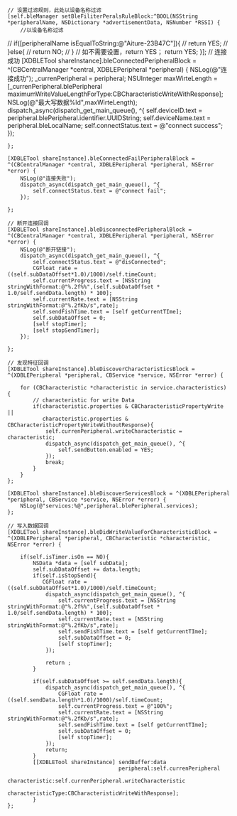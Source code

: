     // 设置过滤规则，此处以设备名称过滤
    [self.bleManager setBleFiliterPeralsRuleBlock:^BOOL(NSString *peripheralName, NSDictionary *advertisementData, NSNumber *RSSI) {
        //以设备名称过滤
//        if([peripheralName isEqualToString:@"Aiture-23B47C"]){
//            return YES;
//        }else{
//            return NO;
//        }
        // 如不需要设置，return YES；
        return YES;
    }];
// 连接成功
[XDBLETool shareInstance].bleConnectedPeripheralBlock = ^(CBCentralManager *central, XDBLEPeripheral *peripheral) {
        NSLog(@"连接成功");
        _currenPeripheral = peripheral;
        NSUInteger maxWirteLength = [_currenPeripheral.blePeripheral maximumWriteValueLengthForType:CBCharacteristicWriteWithResponse];
        NSLog(@"最大写数据%ld",maxWirteLength);
        dispatch_async(dispatch_get_main_queue(), ^{
            self.deviceID.text = peripheral.blePeripheral.identifier.UUIDString;
            self.deviceName.text = peripheral.bleLocalName;
            self.connectStatus.text = @"connect success";
        });
        
    };
    
    [XDBLETool shareInstance].bleConnectedFailPeripheralBlock = ^(CBCentralManager *central, XDBLEPeripheral *peripheral, NSError *error) {
        NSLog(@"连接失败");
        dispatch_async(dispatch_get_main_queue(), ^{
            self.connectStatus.text = @"connect fail";
        });
        
    };
    
    // 断开连接回调
    [XDBLETool shareInstance].bleDisconnectedPeripheralBlock = ^(CBCentralManager *central, XDBLEPeripheral *peripheral, NSError *error) {
        NSLog(@"断开链接");
        dispatch_async(dispatch_get_main_queue(), ^{
            self.connectStatus.text = @"disConnected";
            CGFloat rate =  ((self.subDataOffset*1.0)/1000)/self.timeCount;
            self.currentProgress.text = [NSString stringWithFormat:@"%.2f%%",(self.subDataOffset * 1.0/self.sendData.length) * 100];
            self.currentRate.text = [NSString stringWithFormat:@"%.2fKb/s",rate];
            self.sendFishTime.text = [self getCurrentTIme];
            self.subDataOffset = 0;
            [self stopTimer];
            [self stopSendTimer];
        });
        
    };
    
    // 发现特征回调
    [XDBLETool shareInstance].bleDiscoverCharacteristicsBlock = ^(XDBLEPeripheral *peripheral, CBService *service, NSError *error) {
        
        for (CBCharacteristic *characteristic in service.characteristics) {
            // characteristic for write Data
            if(characteristic.properties & CBCharacteristicPropertyWrite ||
               characteristic.properties & CBCharacteristicPropertyWriteWithoutResponse){
                self.currenPeripheral.writeCharacteristic = characteristic;
                dispatch_async(dispatch_get_main_queue(), ^{
                    self.sendButton.enabled = YES;
                });
                break;
            }
        }
    };
    
    [XDBLETool shareInstance].bleDiscoverServicesBlock = ^(XDBLEPeripheral *peripheral, CBService *service, NSError *error) {
        NSLog(@"services:%@",peripheral.blePeripheral.services);
    };
    
    // 写入数据回调
    [XDBLETool shareInstance].bleDidWriteValueForCharacteristicBlock = ^(XDBLEPeripheral *peripheral, CBCharacteristic *characteristic, NSError *error) {
        
        if(self.isTimer.isOn == NO){
            NSData *data = [self subData];
            self.subDataOffset += data.length;
            if(self.isStopSend){
               CGFloat rate =  ((self.subDataOffset*1.0)/1000)/self.timeCount;
                dispatch_async(dispatch_get_main_queue(), ^{
                    self.currentProgress.text = [NSString stringWithFormat:@"%.2f%%",(self.subDataOffset * 1.0/self.sendData.length) * 100];
                    self.currentRate.text = [NSString stringWithFormat:@"%.2fKb/s",rate];
                    self.sendFishTime.text = [self getCurrentTIme];
                    self.subDataOffset = 0;
                    [self stopTimer];
                });

                return ;
            }
            
            if(self.subDataOffset >= self.sendData.length){
                dispatch_async(dispatch_get_main_queue(), ^{
                    CGFloat rate =  ((self.sendData.length*1.0)/1000)/self.timeCount;
                    self.currentProgress.text = @"100%";
                    self.currentRate.text = [NSString stringWithFormat:@"%.2fKb/s",rate];
                    self.sendFishTime.text = [self getCurrentTIme];
                    self.subDataOffset = 0;
                    [self stopTimer];
                });
                return;
            }
            [[XDBLETool shareInstance] sendBuffer:data
                                       peripheral:self.currenPeripheral
                                   characteristic:self.currenPeripheral.writeCharacteristic
                               characteristicType:CBCharacteristicWriteWithResponse];
            }
    };
